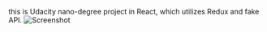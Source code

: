 this is Udacity nano-degree project in React, which utilizes Redux and fake API.
![Screenshot](./src/projekt_prev.png)
